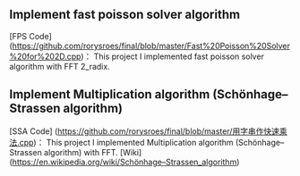 
## Implement fast poisson solver algorithm
[FPS Code] (https://github.com/rorysroes/final/blob/master/Fast%20Poisson%20Solver%20for%202D.cpp)：
This project I implemented fast poisson solver algorithm with FFT 2_radix.

## Implement Multiplication algorithm (Schönhage–Strassen algorithm)

[SSA Code] (https://github.com/rorysroes/final/blob/master/用字串作快速乘法.cpp)：
This project I implemented Multiplication algorithm (Schönhage–Strassen algorithm) with FFT. 
[Wiki] (https://en.wikipedia.org/wiki/Schönhage–Strassen_algorithm)
